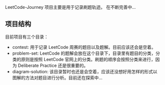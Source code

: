 LeetCode-Journey 项目主要是用于记录刷题轨迹。
在不断完善中...

## 项目结构

目前项目有三个目录：
+ contest: 用于记录 LeetCode 周赛的题目以及题解。目前应该还会是空着。
+ problem-set: LeetCode 的题解会放在这个目录下，目录里有题目的分类，分类的原则是按照 LeetCode 官网上的分类。刷题的顺序会按照分类来进行，因为 Deliberate Practice 还是很重要的。
+ diagram-solution: 该目录暂时也还是会空着，应该还没想好用怎样的形式以图解的方法对题目进行分析。目前还在探索中...
